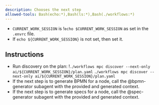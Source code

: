 ```yaml
---
description: Chooses the next step
allowed-tools: Bash(echo:*),Bash(ls:*),Bash(./workflows:*)
---
```

- `CURRENT_WORK_SESSION` is !`echo $CURRENT_WORK_SESSION` as set in the `.envrc` file.
- If `echo ${CURRENT_WORK_SESSION}` is not set, then set it.

## Instructions
- Run discovery on the plan: !`./workflows mpc discover --next-only ai/${CURRENT_WORK_SESSION}/plan.yaml` `./workflows mpc discover --next-only ai/${CURRENT_WORK_SESSION}/plan.yaml`
- If the next step is to generate BPMN for a node, call the @bpmn-generator subagent with the provided and generated context.
- If the next step is to generate specs for a node, call the @spec-generator subagent with the provided and generated context.
